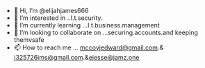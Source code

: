 - 👋 Hi, I’m @elijahjames666
- 👀 I’m interested in ..I.t.security.
- 🌱 I’m currently learning ...I.t.business.management
- 💞️ I’m looking to collaborate on ...securing.accounts.and keeping themvsafe
- 📫 How to reach me ... mccoyjedward@gmail.com.& j325726jms@gmail.com.&ejesse@jamz.one

<!---
elijahjames666/elijahjames666 is a ✨ special ✨ repository because its `README.md` (this file) appears on your GitHub profile.
You can click the Preview link to take a look at your changes.
--->
